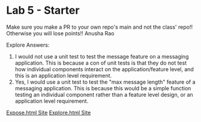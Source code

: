 # Lab 5 - Starter
Make sure you make a PR to your own repo's main and not the class' repo!! Otherwise you will lose points!!
Anusha Rao

Explore Answers:
1. I would not use a unit test to test the message feature on a messaging application. This is because a con of unit tests is that they do not test how individual components interact on the application/feature level, and this is an application level requirement.
2. Yes, I would use a unit test to test the "max message length" feature of a messaging application. This is because this would be a simple function testing an individual component rather than a feature level design, or an application level requirement.

[Expose.html Site](https://anushaprao.github.io/Lab5_Starter/expose.html)
[Explore.html Site](https://anushaprao.github.io/Lab5_Starter/explore.html)
